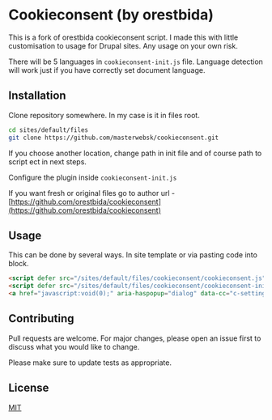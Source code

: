 # Cookieconsent (by orestbida)

This is a fork of orestbida cookieconsent script. I made this with little customisation to usage for Drupal sites. Any usage on your own risk.

There will be 5 languages in `cookieconsent-init.js` file. Language detection will work just if you have correctly set document language.

## Installation

Clone repository somewhere. In my case is it in files root.

```bash
cd sites/default/files
git clone https://github.com/masterwebsk/cookieconsent.git
```
If you choose another location, change path in init file and of course path to script ect in next steps.

Configure the plugin inside `cookieconsent-init.js`

If you want fresh or original files go to author url - [https://github.com/orestbida/cookieconsent](https://github.com/orestbida/cookieconsent)

## Usage

This can be done by several ways. In site template or via pasting code into block.
```html
<script defer src="/sites/default/files/cookieconsent/cookieconsent.js"></script>
<script defer src="/sites/default/files/cookieconsent/cookieconsent-init.js"></script>
<a href="javascript:void(0);" aria-haspopup="dialog" data-cc="c-settings">🍪 Change cookies settings</a>
```

## Contributing
Pull requests are welcome. For major changes, please open an issue first to discuss what you would like to change.

Please make sure to update tests as appropriate.

## License
[MIT](https://choosealicense.com/licenses/mit/)